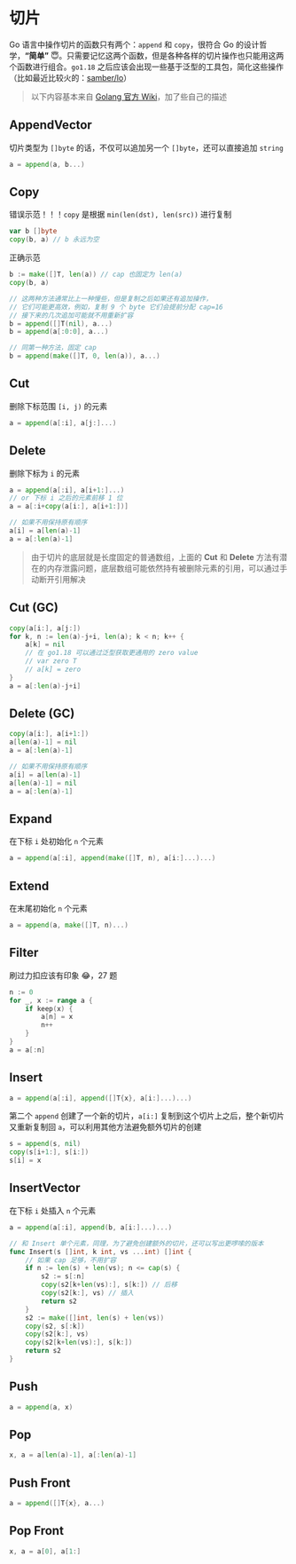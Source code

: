 # 切片

Go 语言中操作切片的函数只有两个：`append` 和 `copy`，很符合 Go 的设计哲学，**“简单”** :innocent:。只需要记忆这两个函数，但是各种各样的切片操作也只能用这两个函数进行组合。`go1.18` 之后应该会出现一些基于泛型的工具包，简化这些操作（比如最近比较火的：[samber/lo](https://github.com/samber/lo)）

> 以下内容基本来自 [Golang 官方 Wiki](https://github.com/golang/go/wiki/SliceTricks)，加了些自己的描述

## AppendVector

切片类型为 `[]byte` 的话，不仅可以追加另一个 `[]byte`，还可以直接追加 `string`

```go
a = append(a, b...)
```

## Copy

错误示范！！！`copy` 是根据 `min(len(dst), len(src))` 进行复制

```go
var b []byte
copy(b, a) // b 永远为空
```

正确示范

```go
b := make([]T, len(a)) // cap 也固定为 len(a)
copy(b, a)

// 这两种方法通常比上一种慢些，但是复制之后如果还有追加操作，
// 它们可能更高效，例如，复制 9 个 byte 它们会提前分配 cap=16
// 接下来的几次追加可能就不用重新扩容
b = append([]T(nil), a...)
b = append(a[:0:0], a...)

// 同第一种方法，固定 cap
b = append(make([]T, 0, len(a)), a...)
```

## Cut

删除下标范围 `[i, j)` 的元素

```go
a = append(a[:i], a[j:]...)
```

## Delete

删除下标为 `i` 的元素

```go
a = append(a[:i], a[i+1:]...)
// or 下标 i 之后的元素前移 1 位
a = a[:i+copy(a[i:], a[i+1:])]

// 如果不用保持原有顺序
a[i] = a[len(a)-1]
a = a[:len(a)-1]
```

> 由于切片的底层就是长度固定的普通数组，上面的 **Cut** 和 **Delete** 方法有潜在的内存泄露问题，底层数组可能依然持有被删除元素的引用，可以通过手动断开引用解决

## Cut (GC)

```go
copy(a[i:], a[j:])
for k, n := len(a)-j+i, len(a); k < n; k++ {
	a[k] = nil
	// 在 go1.18 可以通过泛型获取更通用的 zero value
	// var zero T
	// a[k] = zero
}
a = a[:len(a)-j+i]
```

## Delete (GC)

```go
copy(a[i:], a[i+1:])
a[len(a)-1] = nil
a = a[:len(a)-1]

// 如果不用保持原有顺序
a[i] = a[len(a)-1]
a[len(a)-1] = nil
a = a[:len(a)-1]
```

## Expand

在下标 `i` 处初始化 `n` 个元素

```go
a = append(a[:i], append(make([]T, n), a[i:]...)...)
```

## Extend

在末尾初始化 `n` 个元素

```go
a = append(a, make([]T, n)...)
```

## Filter

刷过力扣应该有印象 :joy:，27 题

```go
n := 0
for _, x := range a {
	if keep(x) {
		a[n] = x
		n++
	}
}
a = a[:n]
```

## Insert

```go
a = append(a[:i], append([]T{x}, a[i:]...)...)
```

第二个 `append` 创建了一个新的切片，`a[i:]` 复制到这个切片上之后，整个新切片又重新复制回 `a`，可以利用其他方法避免额外切片的创建

```go
s = append(s, nil)
copy(s[i+1:], s[i:])
s[i] = x
```

## InsertVector

在下标 `i` 处插入 `n` 个元素

```go
a = append(a[:i], append(b, a[i:]...)...)

// 和 Insert 单个元素，同理，为了避免创建额外的切片，还可以写出更啰嗦的版本
func Insert(s []int, k int, vs ...int) []int {
	// 如果 cap 足够，不用扩容
	if n := len(s) + len(vs); n <= cap(s) {
		s2 := s[:n]
		copy(s2[k+len(vs):], s[k:]) // 后移
		copy(s2[k:], vs) // 插入
		return s2
	}
	s2 := make([]int, len(s) + len(vs))
	copy(s2, s[:k])
	copy(s2[k:], vs)
	copy(s2[k+len(vs):], s[k:])
	return s2
}
```

## Push

```go
a = append(a, x)
```

## Pop

```go
x, a = a[len(a)-1], a[:len(a)-1]
```

## Push Front

```go
a = append([]T{x}, a...)
```

## Pop Front

```go
x, a = a[0], a[1:]
```
